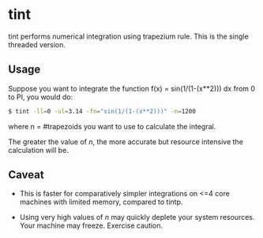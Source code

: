 # tint

tint performs numerical integration using trapezium rule. This is the single threaded version.

## Usage

Suppose you want to integrate the function f(x) = sin(1/(1-(x**2))) dx from 0 to PI, you would do:
```bash
$ tint -ll=0 -ul=3.14 -fn="sin(1/(1-(x**2)))" -n=1200
```
where n = #trapezoids you want to use to calculate the integral.

The greater the value of *n*, the more accurate but resource intensive the calculation will be.

## Caveat

* This is faster for comparatively simpler integrations on <=4 core machines with limited memory, compared to tintp.
  
* Using very high values of *n* may quickly deplete your system resources. Your machine may freeze. Exercise caution.
